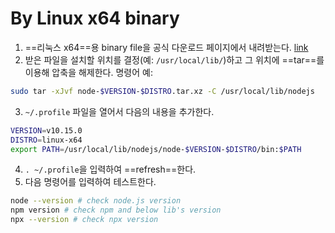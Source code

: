 # By Linux x64 binary
1. ==리눅스 x64==용 binary file을 공식 다운로드 페이지에서 내려받는다.  [link](https://nodejs.org/ko/download/)
2. 받은 파일을 설치할 위치를 결정(예: `/usr/local/lib/`)하고 그 위치에 ==tar==를 이용해 압축을 해제한다. 
	명령어 예: 
``` bash
sudo tar -xJvf node-$VERSION-$DISTRO.tar.xz -C /usr/local/lib/nodejs
```
3. `~/.profile` 파일을 열어서 다음의 내용을 추가한다.
``` bash
VERSION=v10.15.0
DISTRO=linux-x64
export PATH=/usr/local/lib/nodejs/node-$VERSION-$DISTRO/bin:$PATH
```
4. `. ~/.profile`을 입력하여 ==refresh==한다.
5. 다음 명령어를 입력하여 테스트한다.
``` bash
node --version # check node.js version
npm version # check npm and below lib's version
npx --version # check npx version
```